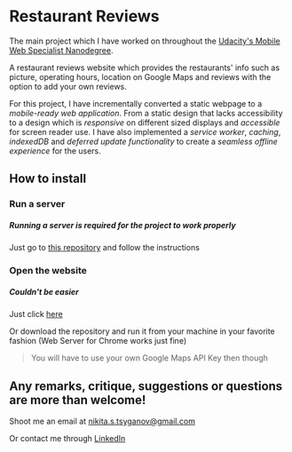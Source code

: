 # Restaurant Reviews

The main project which I have worked on throughout the [Udacity's Mobile Web Specialist Nanodegree](https://www.udacity.com/course/mobile-web-specialist-nanodegree--nd024).

A restaurant reviews website which provides the restaurants' info such as picture, operating hours, location on Google Maps and reviews with the option to add your own reviews.

For this project, I have incrementally converted a static webpage to a _mobile-ready web application_.
From a static design that lacks accessibility to a design which is _responsive_ on different sized displays and _accessible_ for screen reader use.
I have also implemented a _service worker_, _caching_, _indexedDB_ and _deferred update functionality_ to create a _seamless offline experience_ for the users.

## How to install

### Run a server

##### Running a server is required for the project to work properly

Just go to [this repository](https://github.com/Nikita-Tsyganov/Restaurant-Reviews-Server) and follow the instructions

### Open the website

##### Couldn't be easier

Just click [here](https://nikita-tsyganov.github.io/Restaurant-Reviews/)

Or download the repository and run it from your machine in your favorite fashion (Web Server for Chrome works just fine)
> You will have to use your own Google Maps API Key then though

## Any remarks, critique, suggestions or questions are more than welcome!

Shoot me an email at [nikita.s.tsyganov@gmail.com](nikita.s.tsyganov@gmail.com)

Or contact me through [LinkedIn](https://www.linkedin.com/in/nikita-tsyganov/)
